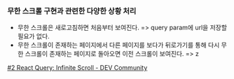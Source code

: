 
### 무한 스크롤 구현과 관련한 다양한 상황 처리


- 무한 스크롤은 새로고침하면 처음부터 보여진다. => query param에 url을 저장할 필요가 없다.
- 무한 스크롤이 존재하는 페이지에서 다른 페이지를 보다가 뒤로가기를 통해 다시 무한 스크롤이 존재하는 페이지로 돌아오면 이전 스크롤이 보여진다. => z

[#2 React Query: Infinite Scroll - DEV Community](https://dev.to/kevin-uehara/2-react-query-infinite-scroll-1mg8)